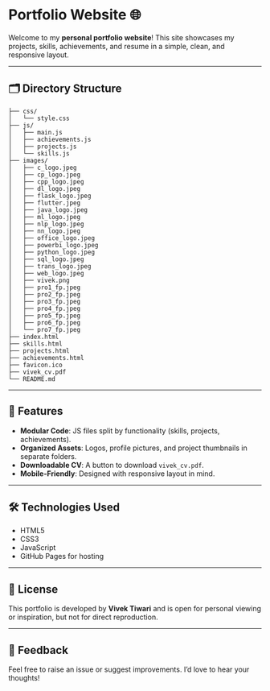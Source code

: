 # Portfolio Website 🌐

Welcome to my **personal portfolio website**! This site showcases my projects, skills, achievements, and resume in a simple, clean, and responsive layout.

---

## 🗂️ Directory Structure

```text
├── css/
│   └── style.css
├── js/
│   ├── main.js
│   ├── achievements.js
│   ├── projects.js
│   └── skills.js
├── images/
│   ├── c_logo.jpeg
│   ├── cp_logo.jpeg
│   ├── cpp_logo.jpeg
│   ├── dl_logo.jpeg
│   ├── flask_logo.jpeg
│   ├── flutter.jpeg
│   ├── java_logo.jpeg
│   ├── ml_logo.jpeg
│   ├── nlp_logo.jpeg
│   ├── nn_logo.jpeg
│   ├── office_logo.jpeg
│   ├── powerbi_logo.jpeg
│   ├── python_logo.jpeg
│   ├── sql_logo.jpeg
│   ├── trans_logo.jpeg
│   ├── web_logo.jpeg  
│   ├── vivek.png
│   ├── pro1_fp.jpeg
│   ├── pro2_fp.jpeg
│   ├── pro3_fp.jpeg
│   ├── pro4_fp.jpeg
│   ├── pro5_fp.jpeg
│   ├── pro6_fp.jpeg
│   └── pro7_fp.jpeg
├── index.html
├── skills.html
├── projects.html
├── achievements.html
├── favicon.ico
├── vivek_cv.pdf
└── README.md
```

---

## 🚀 Features

- **Modular Code**: JS files split by functionality (skills, projects, achievements).
- **Organized Assets**: Logos, profile pictures, and project thumbnails in separate folders.
- **Downloadable CV**: A button to download `vivek_cv.pdf`.
- **Mobile-Friendly**: Designed with responsive layout in mind.

---

## 🛠️ Technologies Used

- HTML5
- CSS3
- JavaScript
- GitHub Pages for hosting

---

## 📄 License

This portfolio is developed by **Vivek Tiwari** and is open for personal viewing or inspiration, but not for direct reproduction.

---

## 🙌 Feedback

Feel free to raise an issue or suggest improvements. I’d love to hear your thoughts!
